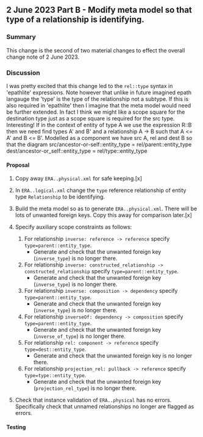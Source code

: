 

## 2 June 2023 Part B - Modify meta model so that type of a relationship is identifying. 

### Summary
This change is the second of two material changes to effect the overall change note of 2 June 2023.

### Discussion
I was pretty excited that this change led to the `rel::type` syntax in 'epathlite' expressions. Note however that unlike in future imagined epath langauge the 'type' is the type of the relationship not a subtype. If this is also required in 'epathlite'  then I imagine that the meta model would need be further extended. In fact I think we might like a scope square
for the destination type just as a scope square is required for the src type. Interesting! If in the context of entity of type A we use the expression R::B then we need find types A' and B' and a relationship A -> B such that
A <= A' and B <= B'. Modelled as a component we have src A, rel and dest B so that the diagram
src/ancestor-or-self::entity_type = rel/parent::entity_type
dest/ancestor-or_self::entity_type = rel/type::entity_type 

#### Proposal
1. Copy away `ERA..physical.xml` for safe keeping.[x]
2. In `ERA..logical.xml` change the `type` reference relationship of entity type `Relationship` to be identifying.
3. Build the meta model so as to generate `ERA..physical.xml`. There will be lots of unwanted foreign keys. Copy this away for comparison later.[x]
	
4. Specify auxiliary scope constraints as follows:
	1. For relationship `inverse: reference -> reference` specify `type=parent::entity_type`.
		 - Generate and check that the unwanted foreign key (`inverse_type`) is no longer there.
	2. For relationship `inverse: constructed_relationship -> constructed_relationship` specify `type=parent::entity_type`.
		 - Generate and check that the unwanted foreign key (`inverse_type`) is no longer there.
	3. For relationship `inverse: composition -> dependency` specify `type=parent::entity_type`.
		 - Generate and check that the unwanted foreign key (`inverse_type`) is no longer there.
	4. For relationship `inverseOf: dependency -> composition` specify `type=parent::entity_type`.
		 - Generate and check that the unwanted foreign key (`inverse_of_type`) is no longer there.
	5. For relationship `rel: component -> reference` specify `type=dest::entity_type`.
		 - Generate and check that the unwanted foreign key is no longer there.
	6. For relationship `projection_rel: pullback -> reference` specify `type=type::entity_type`.
		 - Generate and check that the unwanted foreign key (`projection_rel_type`) is no longer there.

5. Check that instance validation of `ERA..physical` has no errors. Specifically check that unnamed relationships no longer are flagged as errors. 

#### Testing

